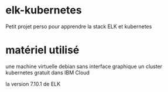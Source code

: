# elk-kubernetes
Petit projet perso pour apprendre la stack ELK et kubernetes

# matériel utilisé
une machine virtuelle debian sans interface graphique
un cluster kubernetes gratuit dans IBM Cloud

la version 7.10.1 de ELK
